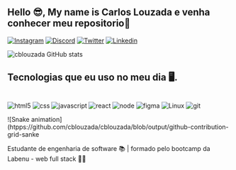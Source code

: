 ## Hello 😎, My name is Carlos Louzada e venha conhecer meu repositorio🤝

[![Instagram](https://img.shields.io/badge/Instagram-E4405F?style=for-the-badge&logo=instagram&logoColor=white)](https://www.instagram.com/cblouzada/)
[![Discord](https://img.shields.io/badge/Discord-7289DA?style=for-the-badge&logo=discord&logoColor=white)](discordapp.com/users/Bergson7942)
[![Twitter](https://img.shields.io/badge/Twitter-1DA1F2?style=for-the-badge&logo=twitter&logoColor=white)](https://twitter.com/cblouzada)
[![Linkedin](https://img.shields.io/badge/LinkedIn-0077B5?style=for-the-badge&logo=linkedin&logoColor=white)](https://www.linkedin.com/in/carlos-bergson/)


![cblouzada GitHub stats](https://github-readme-stats.vercel.app/api?username=cblouzada&theme=dracula)

## Tecnologias que eu uso no meu dia 🖥️.

<div style="display: inline-block"><br>

<img aling="center" alt="html5" src="https://img.shields.io/badge/HTML5-E34F26?style=for-the-badge&logo=html5&logoColor=white">
<img aling="center" alt="css" src="https://img.shields.io/badge/CSS3-1572B6?style=for-the-badge&logo=css3&logoColor=white">
<img aling="center" alt="javascript" src="https://img.shields.io/badge/JavaScript-F7DF1E?style=for-the-badge&logo=javascript&logoColor=black">
<img aling="center" alt="react" src="https://img.shields.io/badge/React-20232A?style=for-the-badge&logo=react&logoColor=61DAFB">
<img aling="center" alt="node" src="https://img.shields.io/badge/Node.js-43853D?style=for-the-badge&logo=node.js&logoColor=white">
<img aling="center" alt="figma" src="https://img.shields.io/badge/Figma-F24E1E?style=for-the-badge&logo=figma&logoColor=white">
<img aling="center" alt="Linux" src="https://img.shields.io/badge/Linux-FCC624?style=for-the-badge&logo=linux&logoColor=black">
<img aling="center" alt="git" src="https://img.shields.io/badge/GIT-E44C30?style=for-the-badge&logo=git&logoColor=white">
</div>
<br>

![Snake animation](htpps://github.com/cblouzada/cblouzada/blob/output/github-contribution-grid-sanke

Estudante de engenharia de software 📚 | formado pelo bootcamp da Labenu - web full stack 👨‍🎓

